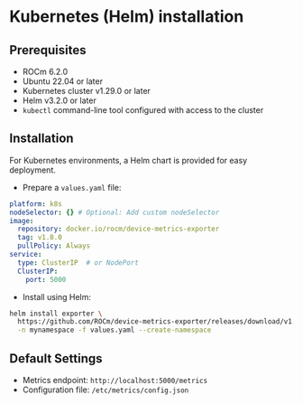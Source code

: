# Kubernetes (Helm) installation

## Prerequisites

- ROCm 6.2.0
- Ubuntu 22.04 or later
- Kubernetes cluster v1.29.0 or later
- Helm v3.2.0 or later
- `kubectl` command-line tool configured with access to the cluster

## Installation

For Kubernetes environments, a Helm chart is provided for easy deployment.

- Prepare a `values.yaml` file:

```yaml
platform: k8s
nodeSelector: {} # Optional: Add custom nodeSelector
image:
  repository: docker.io/rocm/device-metrics-exporter
  tag: v1.0.0
  pullPolicy: Always
service:
  type: ClusterIP  # or NodePort
  ClusterIP:
    port: 5000
```

- Install using Helm:

```bash
helm install exporter \
  https://github.com/ROCm/device-metrics-exporter/releases/download/v1.0.0/device-metrics-exporter-charts-v1.0.0.tgz \
  -n mynamespace -f values.yaml --create-namespace
```

## Default Settings

- Metrics endpoint: `http://localhost:5000/metrics`
- Configuration file: `/etc/metrics/config.json`

